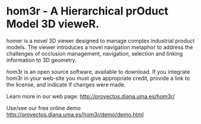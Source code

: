 # hom3r - A Hierarchical prOduct Model 3D vieweR.

homer is a novel 3D viewer designed to manage complex industrial product models. The viewer introduces a novel navigation metaphor to address the challenges of occlusion management, navigation, selection and linking information to 3D geometry.

hom3r is an open source software, available to download. If you integrate hom3r in your web-site you must give appropriate credit, provide a link to the license, and indicate if changes were made. 

Learn more in our web page: http://proyectos.diana.uma.es/hom3r/

Use/see our free online demo http://proyectos.diana.uma.es/hom3r/demo/demo.html
